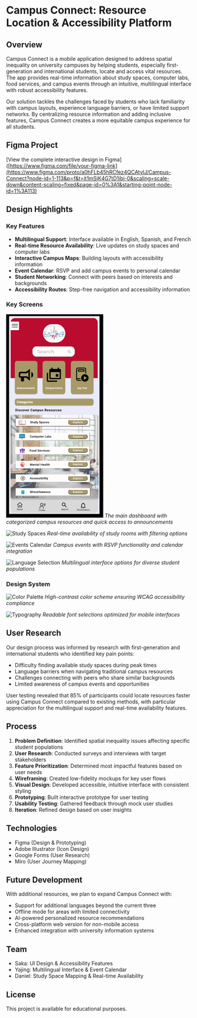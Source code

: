 # Campus Connect: Resource Location & Accessibility Platform

## Overview
Campus Connect is a mobile application designed to address spatial inequality on university campuses by helping students, especially first-generation and international students, locate and access vital resources. The app provides real-time information about study spaces, computer labs, food services, and campus events through an intuitive, multilingual interface with robust accessibility features.

Our solution tackles the challenges faced by students who lack familiarity with campus layouts, experience language barriers, or have limited support networks. By centralizing resource information and adding inclusive features, Campus Connect creates a more equitable campus experience for all students.

## Figma Project
[View the complete interactive design in Figma]([https://www.figma.com/file/your-figma-link](https://www.figma.com/proto/a0hFLb45hRCfez4QCAtylJ/Campus-Connect?node-id=1-113&p=f&t=it1mSjK4G7tD1ibj-0&scaling=scale-down&content-scaling=fixed&page-id=0%3A1&starting-point-node-id=1%3A113)

## Design Highlights

### Key Features
- **Multilingual Support**: Interface available in English, Spanish, and French
- **Real-time Resource Availability**: Live updates on study spaces and computer labs
- **Interactive Campus Maps**: Building layouts with accessibility information
- **Event Calendar**: RSVP and add campus events to personal calendar
- **Student Networking**: Connect with peers based on interests and backgrounds
- **Accessibility Routes**: Step-free navigation and accessibility information

### Key Screens
![Home Screen](screenshots/home-screen.png)
*The main dashboard with categorized campus resources and quick access to announcements*

![Study Spaces](screenshots/study-spaces.png)
*Real-time availability of study rooms with filtering options*

![Events Calendar](screenshots/events-calendar.png)
*Campus events with RSVP functionality and calendar integration*

![Language Selection](screenshots/language-selection.png)
*Multilingual interface options for diverse student populations*

### Design System
![Color Palette](screenshots/color-palette.png)
*High-contrast color scheme ensuring WCAG accessibility compliance*

![Typography](screenshots/typography.png)
*Readable font selections optimized for mobile interfaces*

## User Research
Our design process was informed by research with first-generation and international students who identified key pain points:
- Difficulty finding available study spaces during peak times
- Language barriers when navigating traditional campus resources
- Challenges connecting with peers who share similar backgrounds
- Limited awareness of campus events and opportunities

User testing revealed that 85% of participants could locate resources faster using Campus Connect compared to existing methods, with particular appreciation for the multilingual support and real-time availability features.

## Process
1. **Problem Definition**: Identified spatial inequality issues affecting specific student populations
2. **User Research**: Conducted surveys and interviews with target stakeholders
3. **Feature Prioritization**: Determined most impactful features based on user needs
4. **Wireframing**: Created low-fidelity mockups for key user flows
5. **Visual Design**: Developed accessible, intuitive interface with consistent styling
6. **Prototyping**: Built interactive prototype for user testing
7. **Usability Testing**: Gathered feedback through mock user studies
8. **Iteration**: Refined design based on user insights

## Technologies
- Figma (Design & Prototyping)
- Adobe Illustrator (Icon Design)
- Google Forms (User Research)
- Miro (User Journey Mapping)

## Future Development
With additional resources, we plan to expand Campus Connect with:
- Support for additional languages beyond the current three
- Offline mode for areas with limited connectivity
- AI-powered personalized resource recommendations
- Cross-platform web version for non-mobile access
- Enhanced integration with university information systems

## Team
- Saka: UI Design & Accessibility Features
- Yajing: Multilingual Interface & Event Calendar
- Daniel: Study Space Mapping & Real-time Availability

## License
This project is available for educational purposes.
